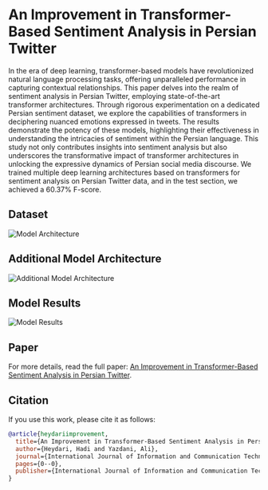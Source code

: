 # An Improvement in Transformer-Based Sentiment Analysis in Persian Twitter

In the era of deep learning, transformer-based models have revolutionized natural language processing tasks, offering unparalleled performance in capturing contextual relationships. This paper delves into the realm of sentiment analysis in Persian Twitter, employing state-of-the-art transformer architectures. Through rigorous experimentation on a dedicated Persian sentiment dataset, we explore the capabilities of transformers in deciphering nuanced emotions expressed in tweets. The results demonstrate the potency of these models, highlighting their effectiveness in understanding the intricacies of sentiment within the Persian language. This study not only contributes insights into sentiment analysis but also underscores the transformative impact of transformer architectures in unlocking the expressive dynamics of Persian social media discourse. We trained multiple deep learning architectures based on transformers for sentiment analysis on Persian Twitter data, and in the test section, we achieved a 60.37% F-score.

## Dataset

![Model Architecture](https://github.com/user-attachments/assets/6d41c4e5-4509-4503-827f-cda648e4778a)

## Additional Model Architecture

![Additional Model Architecture](https://github.com/user-attachments/assets/5d0783b6-3eb2-43f3-85eb-4061e846619e)

## Model Results

![Model Results](https://github.com/user-attachments/assets/53cf5566-8d8b-40a3-8f44-fd698bcba08e)

## Paper

For more details, read the full paper: [An Improvement in Transformer-Based Sentiment Analysis in Persian Twitter](https://journal.itrc.ac.ir/article-1-652-en.html).

## Citation

If you use this work, please cite it as follows:

```bibtex
@article{heydariimprovement,
  title={An Improvement in Transformer-Based Sentiment Analysis in Persian Twitter},
  author={Heydari, Hadi and Yazdani, Ali},
  journal={International Journal of Information and Communication Technology Research},
  pages={0--0},
  publisher={International Journal of Information and Communication Technology Research}
}
